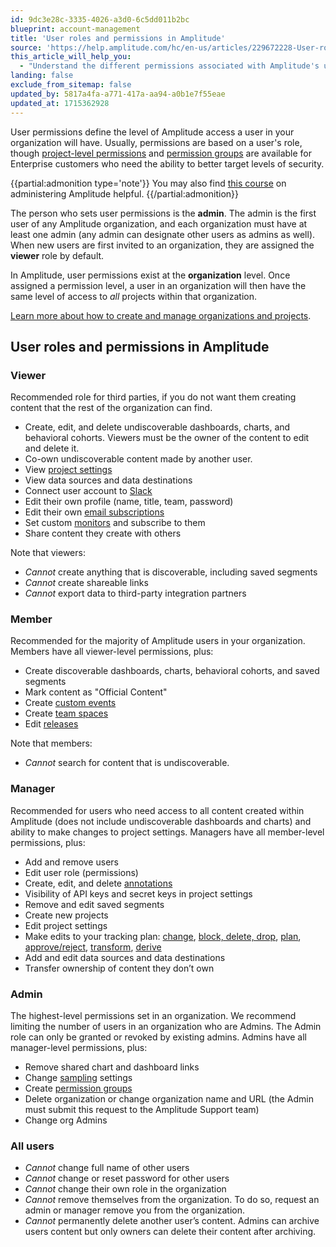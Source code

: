 ```yaml
---
id: 9dc3e28c-3335-4026-a3d0-6c5dd011b2bc
blueprint: account-management
title: 'User roles and permissions in Amplitude'
source: 'https://help.amplitude.com/hc/en-us/articles/229672228-User-roles-and-permissions-in-Amplitude'
this_article_will_help_you:
  - "Understand the different permissions associated with Amplitude's user roles"
landing: false
exclude_from_sitemap: false
updated_by: 5817a4fa-a771-417a-aa94-a0b1e7f55eae
updated_at: 1715362928
---
```

User permissions define the level of Amplitude access a user in your organization will have. Usually, permissions are based on a user's role, though [project-level permissions](/admin/account-management/manage-users) and [permission groups](/admin/account-management/manage-permission-groups) are available for Enterprise customers who need the ability to better target levels of security.

{{partial:admonition type='note'}}
You may also find [this course](https://academy.amplitude.com/amplitude-analytics-admin-essentials) on administering Amplitude helpful.
{{/partial:admonition}}

The person who sets user permissions is the **admin**. The admin is the first user of any Amplitude organization, and each organization must have at least one admin (any admin can designate other users as admins as well). When new users are first invited to an organization, they are assigned the **viewer** role by default.

In Amplitude, user permissions exist at the **organization** level. Once assigned a permission level, a user in an organization will then have the same level of access to *all* projects within that organization. 

[Learn more about how to create and manage organizations and projects](/admin/account-management/manage-users).

## User roles and permissions in Amplitude


### Viewer
Recommended role for third parties, if you do not want them creating content that the rest of the organization can find.

* Create, edit, and delete undiscoverable dashboards, charts, and behavioral cohorts. Viewers must be the owner of the content to edit and delete it.
* Co-own undiscoverable content made by another user.
* View [project settings](https://help.amplitude.com/hc/en-us/articles/360058073772#01H8M5S1432YFZ868JDCB51B52)
* View data sources and data destinations
* Connect user account to [Slack](https://help.amplitude.com/hc/en-us/articles/227613388)
* Edit their own profile (name, title, team, password)
* Edit their own [email subscriptions](https://help.amplitude.com/hc/en-us/articles/229505188#h_01EF0JV5AH4SYEJMNMYNVYMR4D)
* Set custom [monitors](https://help.amplitude.com/hc/en-us/articles/115001764612) and subscribe to them
* Share content they create with others

Note that viewers:
* *Cannot* create anything that is discoverable, including saved segments
* *Cannot* create shareable links
* *Cannot* export data to third-party integration partners

### Member
Recommended for the majority of Amplitude users in your organization. Members have all viewer-level permissions, plus:

* Create discoverable dashboards, charts, behavioral cohorts, and saved segments
* Mark content as "Official Content"
* Create [custom events](https://help.amplitude.com/hc/en-us/articles/16805886899483-Custom-events)
* Create [team spaces](https://help.amplitude.com/hc/en-us/articles/360016524911)
* Edit [releases](https://help.amplitude.com/hc/en-us/articles/360017800371)

Note that members:

* *Cannot* search for content that is undiscoverable.
 
### Manager
Recommended for users who need access to all content created within Amplitude (does not include undiscoverable dashboards and charts) and ability to make changes to project settings. Managers have all member-level permissions, plus:

* Add and remove users
* Edit user role (permissions)
* Create, edit, and delete [annotations](https://help.amplitude.com/hc/en-us/articles/236032527#01H8MKXYQNNSVADDA5FVHWF6RA)
* Visibility of API keys and secret keys in project settings
* Remove and edit saved segments
* Create new projects
* Edit project settings
* Make edits to your tracking plan: [change](https://help.amplitude.com/hc/en-us/articles/17050314884635-Set-or-change-a-property-s-data-type), [block, delete, drop](https://help.amplitude.com/hc/en-us/articles/16805784778907-Remove-invalid-or-incorrect-data), [plan](https://help.amplitude.com/hc/en-us/articles/5078731378203-Plan-events-properties-and-user-properties), [approve/reject](https://help.amplitude.com/hc/en-us/articles/5078731378203-Plan-events-properties-and-user-properties), [transform](https://help.amplitude.com/hc/en-us/articles/5913315221915-Transformations-Retroactively-modify-your-event-data-structure), [derive](https://help.amplitude.com/hc/en-us/search/click?data=BAh7DjoHaWRsKwibQM3YVwU6D2FjY291bnRfaWRpA6EvCjoJdHlwZUkiDGFydGljbGUGOgZFVDoIdXJsSSJSaHR0cHM6Ly9oZWxwLmFtcGxpdHVkZS5jb20vaGMvZW4tdXMvYXJ0aWNsZXMvNTg3NDg1NzYyMzcwNy1EZXJpdmVkLXByb3BlcnRpZXMGOwhUOg5zZWFyY2hfaWRJIik5OWFlZDI4MS03MjRjLTRhZDctOWFjNi02ZWFjZGQ1M2FiYTQGOwhGOglyYW5raQY6C2xvY2FsZUkiCmVuLXVzBjsIVDoKcXVlcnlJIgxkZXJpdmVkBjsIVDoScmVzdWx0c19jb3VudGkT--d6cc6279801205bdadd0a6207891141ec824f7b0)
* Add and edit data sources and data destinations
* Transfer ownership of content they don’t own

### Admin
The highest-level permissions set in an organization. We recommend limiting the number of users in an organization who are Admins. The Admin role can only be granted or revoked by existing admins. Admins have all manager-level permissions, plus:

* Remove shared chart and dashboard links
* Change [sampling](https://help.amplitude.com/hc/en-us/articles/115001476972) settings
* Create [permission groups](https://help.amplitude.com/hc/en-us/articles/360044588191)
* Delete organization or change organization name and URL (the Admin must submit this request to the Amplitude Support team)
* Change org Admins

### All users
* *Cannot* change full name of other users
* *Cannot* change or reset password for other users
* *Cannot* change their own role in the organization
* *Cannot* remove themselves from the organization. To do so, request an admin or manager remove you from the organization.
* *Cannot* permanently delete another user’s content. Admins can archive users content but only owners can delete their content after archiving.